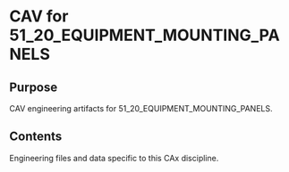 # CAV for 51_20_EQUIPMENT_MOUNTING_PANELS

## Purpose
CAV engineering artifacts for 51_20_EQUIPMENT_MOUNTING_PANELS.

## Contents
Engineering files and data specific to this CAx discipline.
